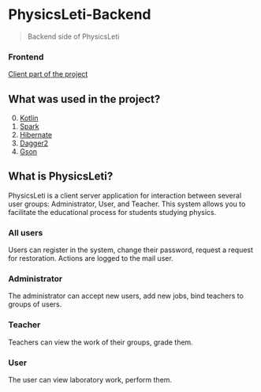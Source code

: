 # PhysicsLeti-Backend
> Backend side of PhysicsLeti

### Frontend
[Сlient part of the project](https://github.com/booleanull/PhysicsLeti-Frontend)

## What was used in the project?
0. [Kotlin](https://kotlinlang.org/)
1. [Spark](http://sparkjava.com/)
2. [Hibernate](https://github.com/hibernate/)
3. [Dagger2](https://github.com/google/dagger)
4. [Gson](https://github.com/google/gson)

## What is PhysicsLeti?
PhysicsLeti is a client server application for interaction between several user groups: Administrator, User, and Teacher. This system allows you to facilitate the educational process for students studying physics.

### All users
Users can register in the system, change their password, request a request for restoration. Actions are logged to the mail user.

### Administrator
The administrator can accept new users, add new jobs, bind teachers to groups of users.

### Teacher
Teachers can view the work of their groups, grade them.

### User
The user can view laboratory work, perform them.
